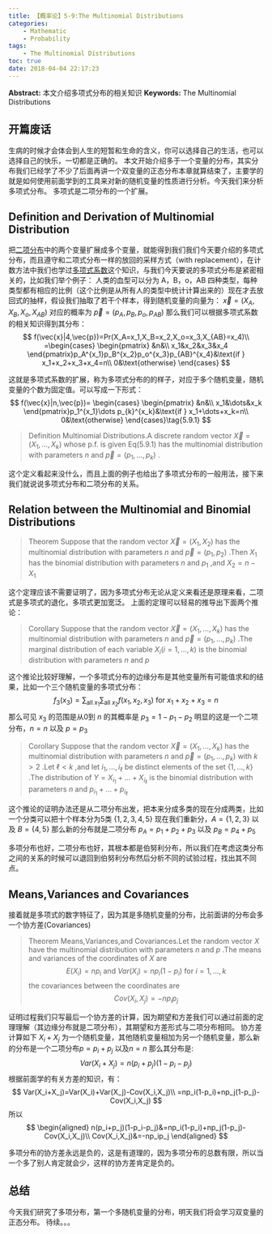 ```yaml
---
title: 【概率论】5-9:The Multinomial Distributions
categories:
    - Mathematic
    - Probability
tags:
    - The Multinomial Distributions
toc: true
date: 2018-04-04 22:17:23
---
```


**Abstract:** 本文介绍多项式分布的相关知识
**Keywords:** The Multinomial Distributions

<!--more-->
## 开篇废话
生病的时候才会体会到人生的短暂和生命的含义，你可以选择自己的生活，也可以选择自己的快乐，一切都是正确的。
本文开始介绍多于一个变量的分布，其实分布我们已经学了不少了后面再讲一个双变量的正态分布本章就算结束了，主要学的就是如何使用前面学到的工具来对新的随机变量的性质进行分析。今天我们来分析多项式分布。
多项式是二项分布的一个扩展。
## Definition and Derivation of Multinomial Distribution
把[二项分布](https://tony4ai.com/2018/03/27/Math-Probability-5-2-the-Bernoulli-and-Binomial-Distributions/)中的两个变量扩展成多个变量，就能得到我们我们今天要介绍的多项式分布，而且遵守和二项式分布一样的放回的采样方式（with replacement），在计数方法中我们也学过[多项式系数](https://tony4ai.com/2018/01/26/Math-Probability-1-3-Combinatorial-Methods/)这个知识，与我们今天要说的多项式分布是紧密相关的，比如我们举个例子：
人类的血型可以分为 A，B，o，AB 四种类型，每种类型都有相应的比例（这个比例是从所有人的类型中统计计算出来的）现在才去放回式的抽样，假设我们抽取了若干个样本，得到随机变量的向量为： $\vec{x}=(X_A,X_B,X_o,X_{AB})$  对应的概率为 $\vec{p}=(p_A,p_B,p_o,p_{AB})$ 那么我们可以根据多项式系数的相关知识得到其分布：
$$
f(\vec{x}|4,\vec{p})=Pr(X_A=x_1,X_B=x_2,X_o=x_3,X_{AB}=x_4)\\
=\begin{cases}
\begin{pmatrix}
&n&\\
x_1&x_2&x_3&x_4
\end{pmatrix}p_A^{x_1}p_B^{x_2}p_o^{x_3}p_{AB}^{x_4}&\text{if } x_1+x_2+x_3+x_4=n\\
0&\text{otherwise}
\end{cases}
$$

这就是多项式系数的扩展，称为多项式分布的的样子，对应于多个随机变量，随机变量的个数为固定值。可以写成一下形式：
$$
f(\vec{x}|n,\vec{p})=
\begin{cases}
\begin{pmatrix}
&n&\\
x_1&\dots&x_k
\end{pmatrix}p_1^{x_1}\dots p_{k}^{x_k}&\text{if } x_1+\dots+x_k=n\\
0&\text{otherwise}
\end{cases}\tag{5.9.1}
$$

>Definition Multinomial Distributions.A discrete random vector $\vec{X}=(X_1,\dots,X_k)$ whose p.f. is given Eq(5.9.1) has the multinomial distribution with parameters $n$ and $\vec{p}=(p_1,\dots,p_k)$ .

这个定义看起来没什么，而且上面的例子也给出了多项式分布的一般用法，接下来我们就说说多项式分布和二项分布的关系。
## Relation between the Multinomial and Binomial Distributions
>Theorem Suppose that the random vector $\vec{X}=(X_1,X_2)$ has the multinomial distribution with parameters $n$ and $\vec{p}=(p_1,p_2)$ .Then $X_1$ has the binomial distribution with parameters $n$ and $p_1$ ,and $X_2=n-X_1$

这个定理应该不需要证明了，因为多项式分布无论从定义来看还是原理来看，二项式是多项式的退化，多项式更加宽泛。
上面的定理可以轻易的推导出下面两个推论：

>Corollary Suppose that the random vector $\vec{X}=(X_1,\dots,X_k)$ has the multinomial distribution with parameters $n$ and $\vec{p}=(p_1,\dots,p_k)$ .The marginal distribution of each variable $X_i(i=1,\dots,k)$ is the binomial distribution with parameters $n$ and $p$

这个推论比较好理解，一个多项式分布的边缘分布是其他变量所有可能值求和的结果，比如一个三个随机变量的多项式分布：
$$
f_3(x_3)=\sum_{\text{all }x_1}\sum_{\text{all }x_2}f(x_1,x_2,x_3)\text{ for }x_1+x_2+x_3=n
$$
那么可见 $x_3$ 的范围是从0到 $n$ 的其概率是 $p_3=1-p_1-p_2$ 明显的这是一个二项分布，$n=n$ 以及 $p=p_3$

>Corollary Suppose that the random vector $\vec{X}=(X_1,\dots,X_k)$ has the multinomial distribution with parameters $n$ and $\vec{p}=(p_1,\dots,p_k)$ with $k > 2$ .Let $\ell<k$ ,and let  $i_1,\dots,i_{\ell}$  be distinct elements of the set $\{1,\dots,k\}$ .The distribution of $Y=X_{i_1}+\dots+X_{i_{\ell}}$ is the binomial distribution with parameters $n$ and $p_{i_1}+\dots+p_{i_{\ell}}$

这个推论的证明办法还是从二项分布出发，把本来分成多类的现在分成两类，比如一个分类可以把十个样本分为5类 $\{1,2,3,4,5\}$ 现在我们重新分，$A=\{1,2,3\}$ 以及 $B=\{4,5\}$ 那么新的分布就是二项分布 $p_A=p_1+p_2+p_3$ 以及 $p_B=p_4+p_5$

多项分布也好，二项分布也好，其根本都是伯努利分布，所以我们在考虑这类分布之间的关系的时候可以退回到伯努利分布然后分析不同的试验过程，找出其不同点。
## Means,Variances and Covariances
接着就是多项式的数字特征了，因为其是多随机变量的分布，比前面讲的分布会多一个协方差(Covariances)
>Theorem Means,Variances,and Covariances.Let the random vector $X$ have the multinomial distribution with parameters $n$ and $p$ .The means and variances of the coordinates of $X$ are
$$
E(X_i)=np_i\text{ and } Var(X_i)=np_i(1-p_i)\text{ for }i=1,\dots,k
$$
the covariances between the coordinates are
$$
Cov(X_i,X_j)=-np_ip_j
$$

证明过程我们只写最后一个协方差的计算，因为期望和方差我们可以通过前面的定理理解（其边缘分布就是二项分布），其期望和方差形式与二项分布相同。
协方差计算如下
$X_i+X_j$ 为一个随机变量，其他随机变量相加为另一个随机变量，那么新的分布是一个二项分布$p=p_i+p_j$ 以及$n=n$ 那么其分布是:
$$
Var(X_i+X_j)=n(p_i+p_j)(1-p_i-p_j)
$$
根据前面学的有关方差的知识，有：
$$
Var(X_i+X_j)=Var(X_i)+Var(X_j)-Cov(X_i,X_j)\\
=np_i(1-p_i)+np_j(1-p_j)-Cov(X_i,X_j)
$$
所以
$$
\begin{aligned}
n(p_i+p_j)(1-p_i-p_j)&=np_i(1-p_i)+np_j(1-p_j)-Cov(X_i,X_j)\\
Cov(X_i,X_j)&=-np_ip_j
\end{aligned}
$$

多项分布的协方差永远是负的，这是有道理的，因为多项分布的总数有限，所以当一个多了别人肯定就会少，这样的协方差肯定是负的。
## 总结
今天我们研究了多项分布，第一个多随机变量的分布，明天我们将会学习双变量的正态分布。
待续。。。
